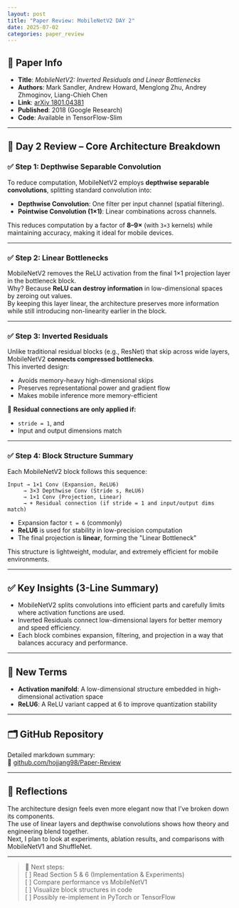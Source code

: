 ```yaml
---
layout: post
title: "Paper Review: MobileNetV2 DAY 2"
date: 2025-07-02
categories: paper_review
---
```


## 📌 Paper Info

- **Title**: *MobileNetV2: Inverted Residuals and Linear Bottlenecks*  
- **Authors**: Mark Sandler, Andrew Howard, Menglong Zhu, Andrey Zhmoginov, Liang-Chieh Chen  
- **Link**: [arXiv 1801.04381](https://arxiv.org/abs/1801.04381)  
- **Published**: 2018 (Google Research)  
- **Code**: Available in TensorFlow-Slim  

---

## 🧠 Day 2 Review – Core Architecture Breakdown

### ✅ Step 1: Depthwise Separable Convolution

To reduce computation, MobileNetV2 employs **depthwise separable convolutions**, splitting standard convolution into:
- **Depthwise Convolution**: One filter per input channel (spatial filtering).
- **Pointwise Convolution (1×1)**: Linear combinations across channels.

This reduces computation by a factor of **8–9×** (with `3×3` kernels) while maintaining accuracy, making it ideal for mobile devices.

---

### ✅ Step 2: Linear Bottlenecks

MobileNetV2 removes the ReLU activation from the final 1×1 projection layer in the bottleneck block.  
Why? Because **ReLU can destroy information** in low-dimensional spaces by zeroing out values.  
By keeping this layer linear, the architecture preserves more information while still introducing non-linearity earlier in the block.

---

### ✅ Step 3: Inverted Residuals

Unlike traditional residual blocks (e.g., ResNet) that skip across wide layers, MobileNetV2 **connects compressed bottlenecks**.  
This inverted design:
- Avoids memory-heavy high-dimensional skips  
- Preserves representational power and gradient flow  
- Makes mobile inference more memory-efficient

📌 **Residual connections are only applied if:**
- `stride = 1`, and  
- Input and output dimensions match

---

### ✅ Step 4: Block Structure Summary

Each MobileNetV2 block follows this sequence:

```
Input → 1×1 Conv (Expansion, ReLU6)  
     → 3×3 Depthwise Conv (Stride s, ReLU6)  
     → 1×1 Conv (Projection, Linear)  
     → + Residual connection (if stride = 1 and input/output dims match)
```

- Expansion factor `t = 6` (commonly)
- **ReLU6** is used for stability in low-precision computation
- The final projection is **linear**, forming the "Linear Bottleneck"

This structure is lightweight, modular, and extremely efficient for mobile environments.

---

## ✅ Key Insights (3-Line Summary)

- MobileNetV2 splits convolutions into efficient parts and carefully limits where activation functions are used.  
- Inverted Residuals connect low-dimensional layers for better memory and speed efficiency.  
- Each block combines expansion, filtering, and projection in a way that balances accuracy and performance.

---

## 📘 New Terms

- **Activation manifold**: A low-dimensional structure embedded in high-dimensional activation space  
- **ReLU6**: A ReLU variant capped at 6 to improve quantization stability

---

## 🗂 GitHub Repository

Detailed markdown summary:  
🔗 [github.com/hojjang98/Paper-Review](https://github.com/hojjang98/Paper-Review/blob/main/vision/01_mobilenetv2/summary.md)

---

## 💭 Reflections

The architecture design feels even more elegant now that I’ve broken down its components.  
The use of linear layers and depthwise convolutions shows how theory and engineering blend together.  
Next, I plan to look at experiments, ablation results, and comparisons with MobileNetV1 and ShuffleNet.

---

> 🧱 Next steps:  
> [ ] Read Section 5 & 6 (Implementation & Experiments)  
> [ ] Compare performance vs MobileNetV1  
> [ ] Visualize block structures in code  
> [ ] Possibly re-implement in PyTorch or TensorFlow

